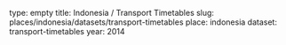 type: empty
title: Indonesia / Transport Timetables
slug: places/indonesia/datasets/transport-timetables
place: indonesia
dataset: transport-timetables
year: 2014
